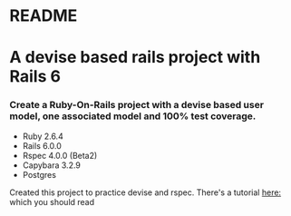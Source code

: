 # README

# A devise based rails project with Rails 6
### Create a Ruby-On-Rails project with a devise based user model, one associated model and 100% test coverage.

- Ruby 2.6.4
- Rails 6.0.0
- Rspec 4.0.0 (Beta2)
- Capybara 3.2.9
- Postgres

Created this project to practice devise and rspec.
There's a tutorial [here:](https://johnofsydney.github.io/notes/rails/rails_new_project_with_devise.html) which you should read
